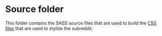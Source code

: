 # Source folder

This folder contains the SASS source files that are used to build the [CSS files](/build) that are used to stylize the subreddit.